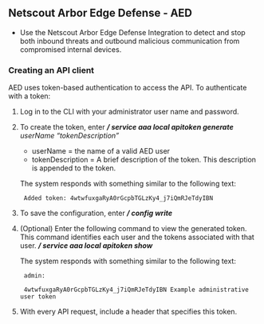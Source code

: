 ## Netscout Arbor Edge Defense - AED

- Use the Netscout Arbor Edge Defense Integration to detect and stop both inbound threats
  and outbound malicious communication from compromised internal devices.

### Creating an API client
AED uses token-based authentication to access the API.
To authenticate with a token:

1. Log in to the CLI with your administrator user name and password.
2. To create the token, enter ***/ service aaa local apitoken generate*** *userName* *“tokenDescription”*

    - userName = the name of a valid AED user
    - tokenDescription = A brief description of the token. This description is appended to the token.

    The system responds with something similar to the following text:

        Added token: 4wtwfuxgaRyA0rGcpbTGLzKy4_j7iQmRJeTdyIBN

3. To save the configuration, enter ***/ config write***

4. (Optional) Enter the following command to view the generated token. This command identifies each user and the tokens associated with that user. ***/ service aaa local apitoken show***

    The system responds with something similar to the following text:

        admin:

        4wtwfuxgaRyA0rGcpbTGLzKy4_j7iQmRJeTdyIBN Example administrative user token

5. With every API request, include a header that specifies this token.

